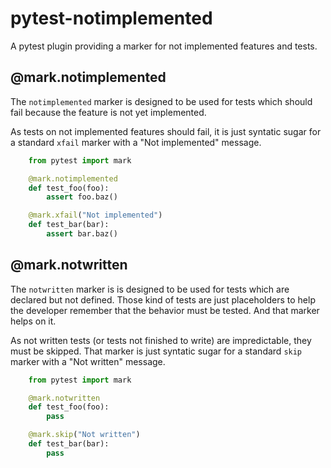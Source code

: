 pytest-notimplemented
=====================
A pytest plugin providing a marker for not implemented features and tests.

@mark.notimplemented
--------------------

The `notimplemented` marker is designed to be used for tests which should fail because
the feature is not yet implemented.

As tests on not implemented features should fail, it is just syntatic sugar for a
standard `xfail` marker with a "Not implemented" message.

```python
    from pytest import mark

    @mark.notimplemented
    def test_foo(foo):
        assert foo.baz()

    @mark.xfail("Not implemented")
    def test_bar(bar):
        assert bar.baz()
```

@mark.notwritten
-----------------

The `notwritten` marker is is designed to be used for tests which are declared but not
defined. Those kind of tests are just placeholders to help the developer remember that
the behavior must be tested. And that marker helps on it.

As not written tests (or tests not finished to write) are impredictable, they must be
skipped. That marker is just syntatic sugar for a standard `skip` marker with a
"Not written" message.

```python
    from pytest import mark

    @mark.notwritten
    def test_foo(foo):
        pass

    @mark.skip("Not written")
    def test_bar(bar):
        pass
```
